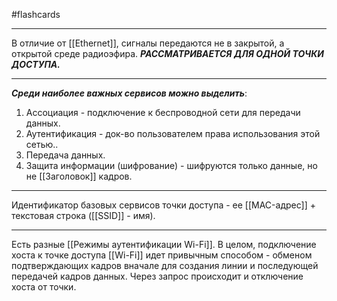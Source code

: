 #flashcards 
***
В отличие от [[Ethernet]], сигналы передаются не в закрытой, а открытой среде радиоэфира.
***РАССМАТРИВАЕТСЯ ДЛЯ ОДНОЙ ТОЧКИ ДОСТУПА.***
***
***Среди наиболее важных сервисов можно выделить***:
1. Ассоциация - подключение к беспроводной сети для передачи данных.
2. Аутентификация - док-во пользователем права использования этой сетью..
3. Передача данных.
4. Защита информации (шифрование) - шифруются только данные, но не [[Заголовок]] кадров.
***
Идентификатор базовых сервисов точки доступа - ее [[MAC-адрес]] + текстовая строка ([[SSID]] - имя).
***
Есть разные [[Режимы аутентификации Wi-Fi]]. В целом, подключение хоста к точке доступа [[Wi-Fi]] идет привычным способом - обменом подтверждающих кадров вначале для создания линии и последующей передачей кадров данных. Через запрос происходит и отключение хоста от точки.